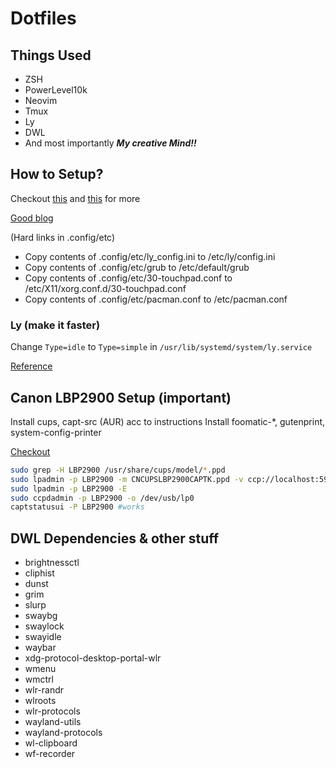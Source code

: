 # Dotfiles

## Things Used
- ZSH
- PowerLevel10k
- Neovim
- Tmux
- Ly
- DWL
- And most importantly <b><i>My creative Mind!!</i></b>

## How to Setup?
Checkout [this](https://www.atlassian.com/git/tutorials/dotfiles) and [this](https://wiki.archlinux.org/title/Dotfiles#Tracking_dotfiles_directly_with_Git) for more

[Good blog](https://fernandocejas.com/blog/engineering/2022-03-30-arch-linux-system-maintance/)

(Hard links in .config/etc)

- Copy contents of .config/etc/ly_config.ini to /etc/ly/config.ini
- Copy contents of .config/etc/grub to /etc/default/grub
- Copy contents of .config/etc/30-touchpad.conf to /etc/X11/xorg.conf.d/30-touchpad.conf
- Copy contents of .config/etc/pacman.conf to /etc/pacman.conf

### Ly (make it faster)

Change `Type=idle` to `Type=simple` in `/usr/lib/systemd/system/ly.service`

[Reference](https://github.com/fairyglade/ly/issues/305#issuecomment-1108996377)

## Canon LBP2900 Setup (important)

Install cups, capt-src (AUR) acc to instructions
Install foomatic-*, gutenprint, system-config-printer

[Checkout](https://askubuntu.com/questions/463289/cant-get-my-canon-lbp-printer-to-run-under-ubuntu-14-04/464334#464334)

```bash
sudo grep -H LBP2900 /usr/share/cups/model/*.ppd
sudo lpadmin -p LBP2900 -m CNCUPSLBP2900CAPTK.ppd -v ccp://localhost:59687
sudo lpadmin -p LBP2900 -E
sudo ccpdadmin -p LBP2900 -o /dev/usb/lp0
captstatusui -P LBP2900 #works
```

## DWL Dependencies & other stuff
- brightnessctl
- cliphist
- dunst
- grim
- slurp
- swaybg
- swaylock
- swayidle
- waybar
- xdg-protocol-desktop-portal-wlr
- wmenu
- wmctrl
- wlr-randr
- wlroots
- wlr-protocols
- wayland-utils
- wayland-protocols
- wl-clipboard
- wf-recorder



